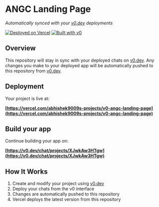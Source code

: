 # ANGC Landing Page

*Automatically synced with your [v0.dev](https://v0.dev) deployments*

[![Deployed on Vercel](https://img.shields.io/badge/Deployed%20on-Vercel-black?style=for-the-badge&logo=vercel)](https://vercel.com/abhishek9009s-projects/v0-angc-landing-page)
[![Built with v0](https://img.shields.io/badge/Built%20with-v0.dev-black?style=for-the-badge)](https://v0.dev/chat/projects/XJwkAw3HTgw)

## Overview

This repository will stay in sync with your deployed chats on [v0.dev](https://v0.dev).
Any changes you make to your deployed app will be automatically pushed to this repository from [v0.dev](https://v0.dev).

## Deployment

Your project is live at:

**[https://vercel.com/abhishek9009s-projects/v0-angc-landing-page](https://vercel.com/abhishek9009s-projects/v0-angc-landing-page)**

## Build your app

Continue building your app on:

**[https://v0.dev/chat/projects/XJwkAw3HTgw](https://v0.dev/chat/projects/XJwkAw3HTgw)**

## How It Works

1. Create and modify your project using [v0.dev](https://v0.dev)
2. Deploy your chats from the v0 interface
3. Changes are automatically pushed to this repository
4. Vercel deploys the latest version from this repository